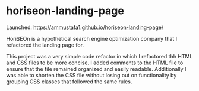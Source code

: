 # horiseon-landing-page

Launched: https://ammustafa1.github.io/horiseon-landing-page/

HoriSEOn is a hypothetical search engine optimization company that I refactored the landing page for. 

This project was a very simple code refactor in which I refactored thh HTML and CSS files to be more concise. I added comments to the HTML file to ensure that the file remained organized and easily readable. Additionally I was able to shorten the CSS file without losing out on functionality by grouping CSS classes that followed the same rules. 

